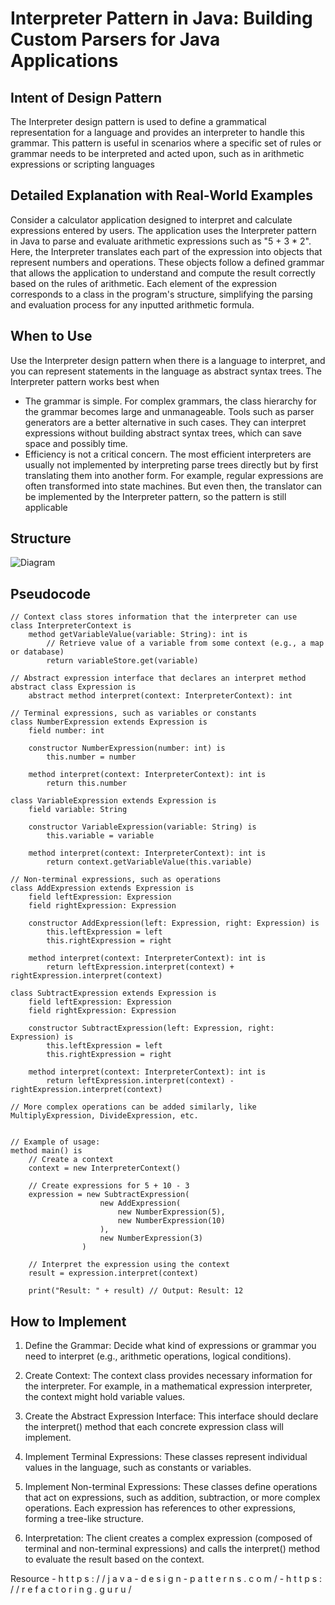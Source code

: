 # Interpreter Pattern in Java: Building Custom Parsers for Java Applications

## Intent of Design Pattern

The Interpreter design pattern is used to define a grammatical representation for a language and provides an interpreter to handle this grammar. This pattern is useful in scenarios where a specific set of rules or grammar needs to be interpreted and acted upon, such as in arithmetic expressions or scripting languages

## Detailed Explanation with Real-World Examples

Consider a calculator application designed to interpret and calculate expressions entered by users. The application uses the Interpreter pattern in Java to parse and evaluate arithmetic expressions such as "5 + 3 * 2". Here, the Interpreter translates each part of the expression into objects that represent numbers and operations. These objects follow a defined grammar that allows the application to understand and compute the result correctly based on the rules of arithmetic. Each element of the expression corresponds to a class in the program's structure, simplifying the parsing and evaluation process for any inputted arithmetic formula.

## When to Use

Use the Interpreter design pattern when there is a language to interpret, and you can represent statements in the language as abstract syntax trees. The Interpreter pattern works best when

* The grammar is simple. For complex grammars, the class hierarchy for the grammar becomes large and unmanageable. Tools such as parser generators are a better alternative in such cases. They can interpret expressions without building abstract syntax trees, which can save space and possibly time.
* Efficiency is not a critical concern. The most efficient interpreters are usually not implemented by interpreting parse trees directly but by first translating them into another form. For example, regular expressions are often transformed into state machines. But even then, the translator can be implemented by the Interpreter pattern, so the pattern is still applicable

## Structure

![Diagram](https://github.com/YasiruWickramasinghe/Design_Pattern_Bootcamp/blob/main/src/_3_Behavioral_Design_Patterns/_10_Interpreter_Pattern/Diagram/Interpriter.png)

## Pseudocode
```code
// Context class stores information that the interpreter can use
class InterpreterContext is
    method getVariableValue(variable: String): int is
        // Retrieve value of a variable from some context (e.g., a map or database)
        return variableStore.get(variable)

// Abstract expression interface that declares an interpret method
abstract class Expression is
    abstract method interpret(context: InterpreterContext): int

// Terminal expressions, such as variables or constants
class NumberExpression extends Expression is
    field number: int

    constructor NumberExpression(number: int) is
        this.number = number

    method interpret(context: InterpreterContext): int is
        return this.number

class VariableExpression extends Expression is
    field variable: String

    constructor VariableExpression(variable: String) is
        this.variable = variable

    method interpret(context: InterpreterContext): int is
        return context.getVariableValue(this.variable)

// Non-terminal expressions, such as operations
class AddExpression extends Expression is
    field leftExpression: Expression
    field rightExpression: Expression

    constructor AddExpression(left: Expression, right: Expression) is
        this.leftExpression = left
        this.rightExpression = right

    method interpret(context: InterpreterContext): int is
        return leftExpression.interpret(context) + rightExpression.interpret(context)

class SubtractExpression extends Expression is
    field leftExpression: Expression
    field rightExpression: Expression

    constructor SubtractExpression(left: Expression, right: Expression) is
        this.leftExpression = left
        this.rightExpression = right

    method interpret(context: InterpreterContext): int is
        return leftExpression.interpret(context) - rightExpression.interpret(context)

// More complex operations can be added similarly, like MultiplyExpression, DivideExpression, etc.


// Example of usage:
method main() is
    // Create a context
    context = new InterpreterContext()

    // Create expressions for 5 + 10 - 3
    expression = new SubtractExpression(
                    new AddExpression(
                        new NumberExpression(5),
                        new NumberExpression(10)
                    ),
                    new NumberExpression(3)
                )

    // Interpret the expression using the context
    result = expression.interpret(context)

    print("Result: " + result) // Output: Result: 12

```

## How to Implement
1) Define the Grammar: Decide what kind of expressions or grammar you need to interpret (e.g., arithmetic operations, logical conditions).

2) Create Context: The context class provides necessary information for the interpreter. For example, in a mathematical expression interpreter, the context might hold variable values.

3) Create the Abstract Expression Interface: This interface should declare the interpret() method that each concrete expression class will implement.

4) Implement Terminal Expressions: These classes represent individual values in the language, such as constants or variables.

5) Implement Non-terminal Expressions: These classes define operations that act on expressions, such as addition, subtraction, or more complex operations. Each expression has references to other expressions, forming a tree-like structure.

6) Interpretation: The client creates a complex expression (composed of terminal and non-terminal expressions) and calls the interpret() method to evaluate the result based on the context.


Resource - h t t p s : / / j a v a - d e s i g n - p a t t e r n s . c o m /
         - h t t p s : / / r e f a c t o r i n g . g u r u /  